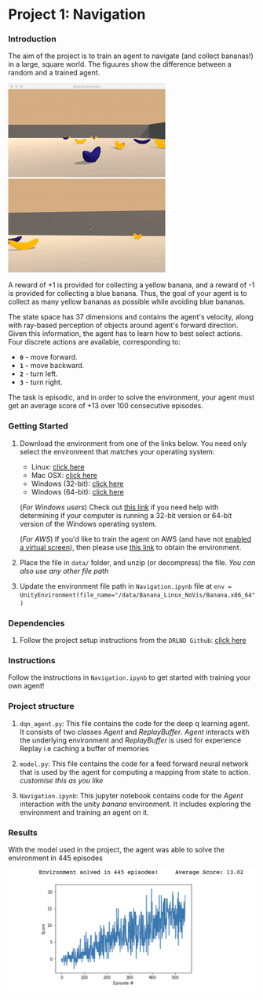 [//]: # (Image References)

[image1]: static/agent_learned_resized.gif "Trained Agent"
[image2]: static/agent_random.gif "Trained Agent"
[image3]: static/loss_plot.png "Loss plot"

# Project 1: Navigation

### Introduction
The aim of the project is to train an agent to navigate (and collect bananas!) in a large, square world.
The figuures show the difference between a random and a trained agent.

![Random agent][image2]  ![Trained Agent][image1]

A reward of +1 is provided for collecting a yellow banana, and a reward of -1 is provided for collecting a blue banana.  Thus, the goal of your agent is to collect as many yellow bananas as possible while avoiding blue bananas.  

The state space has 37 dimensions and contains the agent's velocity, along with ray-based perception of objects around agent's forward direction.  Given this information, the agent has to learn how to best select actions.  Four discrete actions are available, corresponding to:
- **`0`** - move forward.
- **`1`** - move backward.
- **`2`** - turn left.
- **`3`** - turn right.

The task is episodic, and in order to solve the environment, your agent must get an average score of +13 over 100 consecutive episodes.

### Getting Started

1. Download the environment from one of the links below.  You need only select the environment that matches your operating system:
    - Linux: [click here](https://s3-us-west-1.amazonaws.com/udacity-drlnd/P1/Banana/Banana_Linux.zip)
    - Mac OSX: [click here](https://s3-us-west-1.amazonaws.com/udacity-drlnd/P1/Banana/Banana.app.zip)
    - Windows (32-bit): [click here](https://s3-us-west-1.amazonaws.com/udacity-drlnd/P1/Banana/Banana_Windows_x86.zip)
    - Windows (64-bit): [click here](https://s3-us-west-1.amazonaws.com/udacity-drlnd/P1/Banana/Banana_Windows_x86_64.zip)
    
    (_For Windows users_) Check out [this link](https://support.microsoft.com/en-us/help/827218/how-to-determine-whether-a-computer-is-running-a-32-bit-version-or-64) if you need help with determining if your computer is running a 32-bit version or 64-bit version of the Windows operating system.

    (_For AWS_) If you'd like to train the agent on AWS (and have not [enabled a virtual screen](https://github.com/Unity-Technologies/ml-agents/blob/master/docs/Training-on-Amazon-Web-Service.md)), then please use [this link](https://s3-us-west-1.amazonaws.com/udacity-drlnd/P1/Banana/Banana_Linux_NoVis.zip) to obtain the environment.

2. Place the file in  `data/` folder, and unzip (or decompress) the file. _You can also use any other file path_

3. Update the environment file path in `Navigation.ipynb` file at `env = UnityEnvironment(file_name="/data/Banana_Linux_NoVis/Banana.x86_64")`

### Dependencies
1. Follow the project setup instructions from the  `DRLND Github`: [click here](https://s3-us-west-1.amazonaws.com/udacity-drlnd/P1/Banana/Banana_Windows_x86_64.zip)

### Instructions

Follow the instructions in `Navigation.ipynb` to get started with training your own agent!  

### Project structure

1. `dqn_agent.py`: This file contains the code for the deep q learning agent. It consists of two classes _Agent_ and _ReplayBuffer_. _Agent_ interacts with the underlying environment and _ReplayBuffer_ is used for experience Replay i.e caching a buffer of memories

2. `model.py`: This file contains the code for a feed forward neural network that is used by the agent for computing a mapping from state to action. _customise this as you like_ 

3. `Navigation.ipynb`: This jupyter notebook contains code for the _Agent_ interaction with the unity _banana_ environment. It includes exploring the environment and training an agent on it.

### Results

With the model used in the project, the agent was able to solve the environment in 445 episodes

![Loss plot][image3]
